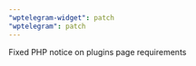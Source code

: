 ```yaml
---
"wptelegram-widget": patch
"wptelegram": patch
---
```


Fixed PHP notice on plugins page requirements
